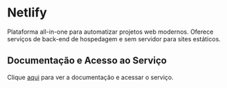 # Netlify

Plataforma all-in-one para automatizar projetos web modernos. Oferece serviços de back-end de hospedagem e sem servidor para sites estáticos.

## Documentação e Acesso ao Serviço

Clique [aqui](https://www.netlify.com) para ver a documentação e acessar o serviço.